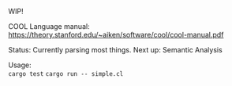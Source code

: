 WIP!

COOL Language manual:  https://theory.stanford.edu/~aiken/software/cool/cool-manual.pdf

Status:  Currently parsing most things.
Next up:  Semantic Analysis

Usage:  
`cargo test`
`cargo run -- simple.cl`
